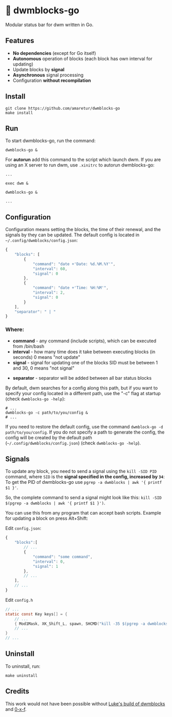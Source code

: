 # 🧊 dwmblocks-go
Modular status bar for dwm written in Go. 

## Features
- **No dependencies** (except for Go itself)
- **Autonomous** operation of blocks (each block has own interval for updating)
- Update blocks by **signal**
- **Asynchronous** signal processing
- Сonfiguration **without recompilation**

## Install 
``` shell
git clone https://github.com/amaretur/dwmblocks-go
make install
```

## Run
To start dwmblocks-go, run the command: 
```
dwmblocks-go &
```
For **autorun** add this command to the script which launch dwm.
If you are using an X server to run dwm, use `.xinitrc` to autorun dwmblocks-go:

``` shell
...

exec dwm &

dwmblocks-go &

...
```

## Configuration
Configuration means setting the blocks, the time of their renewal, and the signals by they can be updated.
The default config is located in `~/.config/dwmblocks/config.json`:
``` js
{
	"blocks": [
		{
			"command": "date +'Date: %d.%M.%Y'",
			"interval": 60,
			"signal": 0
		},
		{
			"command": "date +'Time: %H:%M'",
			"interval": 2,
			"signal": 0
		}
	],
	"separator": " | "
}
```

### Where:
- **command** - any command (include scripts), which can be executed from /bin/bash
- **interval** - how many time does it take between executing blocks (in seconds) 0 means "not update"
- **signal** - signal for updating one of the blocks SID must be between 1 and 30, 0 means "not signal"

* **separator** - separator will be added between all bar status blocks 

By default, dwm searches for a config along this path, but if you want to specify your config located in a different path, use the "-c" flag at startup (check `dwmblocks-go -help`):
``` shell
# ... 
dwmblocks-go -c path/to/you/config &
# ...
```
If you need to restore the default config, use the command `dwmblock-go -d path/to/you/config`. If you do not specify a path to generate the config, the config will be created by the default path (`~/.config/dwmblocks/config.json`) (check `dwmblocks-go -help`).

## Signals
To update any block, you need to send a signal using the `kill -SID PID` command, where `SID` is the **signal specified in the config, increased by `34`**:
To get the PID of dwmblocks-go use `pgrep -a dwmblocks | awk '{ printf $1 }'`.

So, the complete command to send a signal might look like this: `kill -SID $(pgrep -a dwmblocks | awk '{ printf $1 }')`.

You can use this from any program that can accept bash scripts. Example for updating a block on press Alt+Shift:

Edit `config.json`:
``` js
{
	"blocks":[
		// ...
		{
			"command": "some command",
			"interval": 0,
			"signal": 1
		},
		// ...
	],
	// ...
}
```
Edit `config.h`
``` c
// ...
static const Key keys[] = {
	// ...
	{ Mod1Mask, XK_Shift_L, spawn, SHCMD("kill -35 $(pgrep -a dwmblocks | awk '{ printf $1 }'") },
	// ...
}
// ...
```

## Uninstall
To uninstall, run:
``` shell
make uninstall
```

## Credits

This work would not have been possible without [Luke's build of dwmblocks](https://github.com/LukeSmithxyz/dwmblocks) and [0-x-f](https://github.com/0-x-f/).
